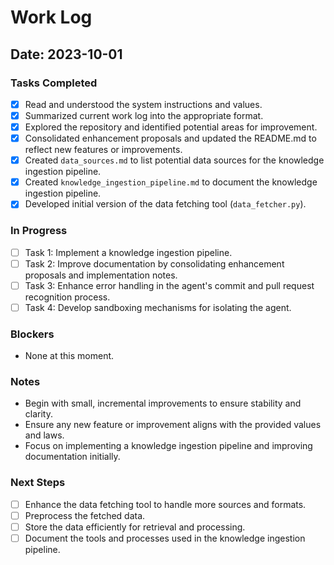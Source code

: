 # Work Log

## Date: 2023-10-01

### Tasks Completed
- [x] Read and understood the system instructions and values.
- [x] Summarized current work log into the appropriate format.
- [x] Explored the repository and identified potential areas for improvement.
- [x] Consolidated enhancement proposals and updated the README.md to reflect new features or improvements.
- [x] Created `data_sources.md` to list potential data sources for the knowledge ingestion pipeline.
- [x] Created `knowledge_ingestion_pipeline.md` to document the knowledge ingestion pipeline.
- [x] Developed initial version of the data fetching tool (`data_fetcher.py`).

### In Progress
- [ ] Task 1: Implement a knowledge ingestion pipeline.
- [ ] Task 2: Improve documentation by consolidating enhancement proposals and implementation notes.
- [ ] Task 3: Enhance error handling in the agent's commit and pull request recognition process.
- [ ] Task 4: Develop sandboxing mechanisms for isolating the agent.

### Blockers
- None at this moment.

### Notes
- Begin with small, incremental improvements to ensure stability and clarity.
- Ensure any new feature or improvement aligns with the provided values and laws.
- Focus on implementing a knowledge ingestion pipeline and improving documentation initially.

### Next Steps
- [ ] Enhance the data fetching tool to handle more sources and formats.
- [ ] Preprocess the fetched data.
- [ ] Store the data efficiently for retrieval and processing.
- [ ] Document the tools and processes used in the knowledge ingestion pipeline.
